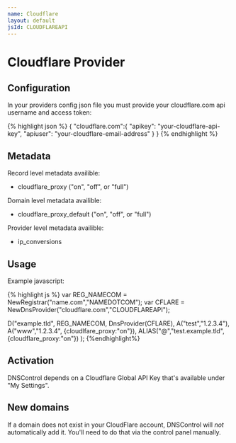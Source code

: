 ```yaml
---
name: Cloudflare
layout: default
jsId: CLOUDFLAREAPI
---
```

# Cloudflare Provider

## Configuration

In your providers config json file you must provide your cloudflare.com api
username and access token:

{% highlight json %}
{
  "cloudflare.com":{
    "apikey": "your-cloudflare-api-key",
    "apiuser": "your-cloudflare-email-address"
  }
}
{% endhighlight %}

## Metadata

Record level metadata availible:
   * cloudflare_proxy ("on", "off", or "full")

Domain level metadata availible:
   * cloudflare_proxy_default ("on", "off", or "full")

Provider level metadata availible:
   * ip_conversions

## Usage

Example javascript:

{% highlight js %}
var REG_NAMECOM = NewRegistrar("name.com","NAMEDOTCOM");
var CFLARE = NewDnsProvider("cloudflare.com","CLOUDFLAREAPI");

D("example.tld", REG_NAMECOM, DnsProvider(CFLARE),
    A("test","1.2.3.4"),
    A("www","1.2.3.4", {cloudlfare_proxy:"on"}),
    ALIAS("@","test.example.tld",{cloudflare_proxy:"on"})
);
{%endhighlight%}

## Activation

DNSControl depends on a Cloudflare Global API Key that's available under "My Settings".


## New domains

If a domain does not exist in your CloudFlare account, DNSControl
will *not* automatically add it. You'll need to do that via the
control panel manually.
